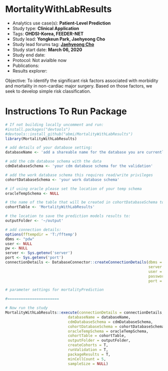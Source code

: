 MortalityWithLabResults
======================

- Analytics use case(s): **Patient-Level Prediction**
- Study type: **Clinical Application**
- Tags: **OHDSI-Korea, FEEDER-NET**
- Study lead: **Yongkeun Park, Jaehyeong Cho**
- Study lead forums tag: **[Jaehyeong Cho](https://forums.ohdsi.org/u/Jaehyeong_Cho)**
- Study start date: **March 06, 2020**
- Study end date: 
- Protocol: Not avialble now
- Publications: 
- Results explorer: 

Objective: To identify the significant risk factors associated with morbidity and mortality in non-cardiac major surgery. Based on those factors, we seek to develop simple risk classification.

Instructions To Run Package
===================


```r
# If not building locally uncomment and run:
#install.packages("devtools")
#devtools::install_github("abmi/MortalityWithLabResults")
library(MortalityWithLabResults)

# add details of your database setting:
databaseName <- 'add a shareable name for the database you are currently validating on'

# add the cdm database schema with the data
cdmDatabaseSchema <- 'your cdm database schema for the validation'

# add the work database schema this requires read/write privileges 
cohortDatabaseSchema <- 'your work database schema'

# if using oracle please set the location of your temp schema
oracleTempSchema <- NULL

# the name of the table that will be created in cohortDatabaseSchema to hold the cohorts
cohortTable <- 'MortalityWithLabResults'

# the location to save the prediction models results to:
outputFolder <- '~/output'

# add connection details:
options(fftempdir = 'T:/fftemp')
dbms <- "pdw"
user <- NULL
pw <- NULL
server <- Sys.getenv('server')
port <- Sys.getenv('port')
connectionDetails <- DatabaseConnector::createConnectionDetails(dbms = dbms,
                                                                server = server,
                                                                user = user,
                                                                password = pw,
                                                                port = port)

# parameter settings for mortalityPrediction

#=======================

# Now run the study
MortalityWithLabResults::execute(connectionDetails = connectionDetails,
                            databaseName = databaseName,
                            cdmDatabaseSchema = cdmDatabaseSchema,
                            cohortDatabaseSchema = cohortDatabaseSchema,
                            oracleTempSchema = oracleTempSchema,
                            cohortTable = cohortTable,
                            outputFolder = outputFolder,
                            createCohorts = T,
                            runValidation = T,
                            packageResults = T,
                            minCellCount = 5,
                            sampleSize = NULL)
```
